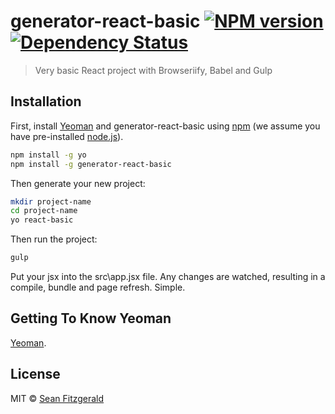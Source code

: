 # generator-react-basic [![NPM version][npm-image]][npm-url] [![Dependency Status][daviddm-image]][daviddm-url] 

> Very basic React project with Browseriify, Babel and Gulp

## Installation

First, install [Yeoman](http://yeoman.io) and generator-react-basic using [npm](https://www.npmjs.com/) (we assume you have pre-installed [node.js](https://nodejs.org/)).

```bash
npm install -g yo
npm install -g generator-react-basic
```

Then generate your new project:

```bash
mkdir project-name
cd project-name
yo react-basic
```
Then run the project:

```bash
gulp
```

Put your jsx into the src\app.jsx file.  Any changes are watched, resulting in a compile, bundle and page refresh.  Simple.

## Getting To Know Yeoman

[Yeoman](http://yeoman.io/).

## License

MIT © [Sean Fitzgerald](https://github.com/seanfitzg)


[npm-image]: https://badge.fury.io/js/generator-react-basic.svg
[npm-url]: https://npmjs.org/package/generator-react-basic
[travis-image]: https://travis-ci.org/seanfitzg/generator-react-basic.svg?branch=master
[travis-url]: https://travis-ci.org/seanfitzg/generator-react-basic
[daviddm-image]: https://david-dm.org/seanfitzg/generator-react-basic.svg?theme=shields.io
[daviddm-url]: https://david-dm.org/seanfitzg/generator-react-basic
[coveralls-image]: https://coveralls.io/repos/seanfitzg/generator-react-basic/badge.svg
[coveralls-url]: https://coveralls.io/r/seanfitzg/generator-react-basic
